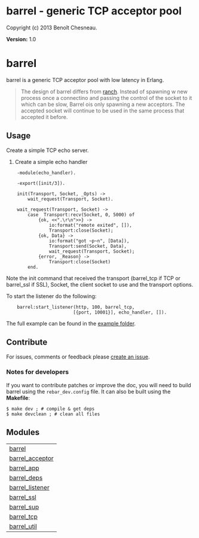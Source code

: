 

# barrel - generic TCP acceptor pool #

Copyright (c) 2013 Benoît Chesneau.

__Version:__ 1.0

# barrel

barrel is a generic TCP acceptor pool with low latency in Erlang.

> The design of barrel differs from
> [ranch](http://github.com/extend/ranch). Instead of spawning w new
> process once a connectino and passing the control of the socket to it
> which can be slow, Barrel ois only spawning a new acceptors. The
> accepted socket will continue to be used in the same process that
> accepted it before.

## Usage

Create a simple TCP echo server.

1. Create a simple echo handler

```
    -module(echo_handler).

    -export([init/3]).

    init(Transport, Socket, _Opts) ->
        wait_request(Transport, Socket).

    wait_request(Transport, Socket) ->
        case  Transport:recv(Socket, 0, 5000) of
            {ok, <<".\r\n">>} ->
                io:format("remote exited", []),
                Transport:close(Socket);
            {ok, Data} ->
                io:format("got ~p~n", [Data]),
                Transport:send(Socket, Data),
                wait_request(Transport, Socket);
            {error, _Reason} ->
                Transport:close(Socket)
        end.
```

Note the init command that received the transport (barrel_tcp if TCP or
barrel_ssl if SSL), Socket, the client socket to use and the transport
options.

To start the listener do the following:

```
    barrel:start_listener(http, 100, barrel_tcp,
                         [{port, 10001}], echo_handler, []).
```

The full example can be found in the [example folder](http://github.com/benoitc/barrel/tree/master/example/echo).

## Contribute

For issues, comments or feedback please [create an
issue](http://github.com/benoitc/barrel/issues).

### Notes for developers

If you want to contribute patches or improve the doc, you will need to
build barrel using the `rebar_dev.config`  file. It can also be built
using the **Makefile**:

```
$ make dev ; # compile & get deps
$ make devclean ; # clean all files
```



## Modules ##


<table width="100%" border="0" summary="list of modules">
<tr><td><a href="barrel.md" class="module">barrel</a></td></tr>
<tr><td><a href="barrel_acceptor.md" class="module">barrel_acceptor</a></td></tr>
<tr><td><a href="barrel_app.md" class="module">barrel_app</a></td></tr>
<tr><td><a href="barrel_deps.md" class="module">barrel_deps</a></td></tr>
<tr><td><a href="barrel_listener.md" class="module">barrel_listener</a></td></tr>
<tr><td><a href="barrel_ssl.md" class="module">barrel_ssl</a></td></tr>
<tr><td><a href="barrel_sup.md" class="module">barrel_sup</a></td></tr>
<tr><td><a href="barrel_tcp.md" class="module">barrel_tcp</a></td></tr>
<tr><td><a href="barrel_util.md" class="module">barrel_util</a></td></tr></table>

